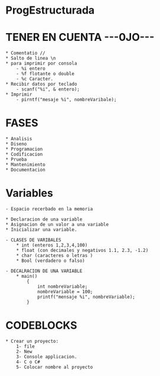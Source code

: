 # ProgEstructurada

# TENER EN CUENTA ---0JO---
    * Comentatio //
    * Salto de linea \n
    * para imprimir por consola
        - %i entero
        - %f flotante o double
        - %c Caracter.
    * Recibir datos por teclado
        - scanf("%i", & entero);
    * Imprimir
        - pirntf("mesaje %i", nombreVaribale);

# FASES
    * Analisis
    * Diseno
    * Programacion
    * Codificacion
    * Prueba
    * Mantenimiento
    * Documentacion

# Variables 
    - Espacio recerbado en la memoria 

    * Declaracion de una variable 
    * Asignacion de un valor a una variable
    * Inicializar una variable.

    - CLASES DE VARIBALES
        * int (enteros 1,2,3,4,100) 
        * float (con decimales y negativos 1.1, 2.3, -1.2)
        * char (caracteres o letras )
        * Bool (verdadero o falso)

    - DECALRACION DE UNA VARIABLE
        * main()
            {
                int nombreVariable;
                nombreVariable = 100;
                printf("mensaje %i", nombreVariable);
            }
# CODEBLOCKS
    * Crear un proyecto:
        1- file
        2- New
        3- Console applicacion.
        4- C o C#
        5- Colocar nombre al proyecto 
# 